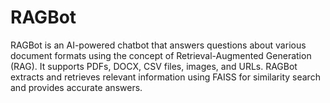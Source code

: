# RAGBot
RAGBot is an AI-powered chatbot that answers questions about various document formats using the concept of Retrieval-Augmented Generation (RAG). It supports PDFs, DOCX, CSV files, images, and URLs. RAGBot extracts and retrieves relevant information using FAISS for similarity search and provides accurate answers.
